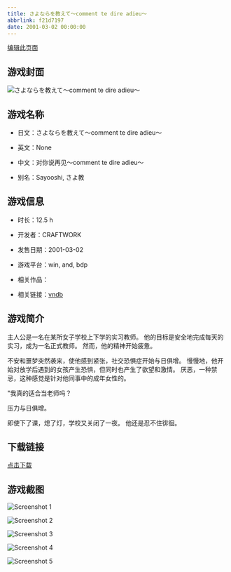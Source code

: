 ```yaml
---
title: さよならを教えて～comment te dire adieu～
abbrlink: f21d7197
date: 2001-03-02 00:00:00
---
```

[编辑此页面](https://github.com/ACG-3/ADV3-source/blob/main/source/_posts/games/%E3%81%95%E3%82%88%E3%81%AA%E3%82%89%E3%82%92%E6%95%99%E3%81%88%E3%81%A6%EF%BD%9Ecomment%20te%20dire%20adieu%EF%BD%9E.md)

## 游戏封面

![さよならを教えて～comment te dire adieu～](https%3A//pan.timero.xyz/onedrive/img_lib_001/%E3%81%95%E3%82%88%E3%81%AA%E3%82%89%E3%82%92%E6%95%99%E3%81%88%E3%81%A6%EF%BD%9Ecomment%20te%20dire%20adieu%EF%BD%9E_cover.avif)


## 游戏名称

- 日文：さよならを教えて～comment te dire adieu～
- 英文：None
- 中文：对你说再见～comment te dire adieu～

- 别名：Sayooshi, さよ教


## 游戏信息

- 时长：12.5 h
- 开发者：CRAFTWORK
- 发售日期：2001-03-02
- 游戏平台：win, and, bdp
- 相关作品：

- 相关链接：[vndb](https://vndb.org/v1200)


## 游戏简介

主人公是一名在某所女子学校上下学的实习教师。
他的目标是安全地完成每天的实习，成为一名正式教师。
然而，他的精神开始疲惫。

不安和噩梦突然袭来，使他感到紧张，社交恐惧症开始与日俱增。
慢慢地，他开始对放学后遇到的女孩产生恐惧，但同时也产生了欲望和激情。
厌恶，一种禁忌，这种感觉是针对他同事中的成年女性的。

"我真的适合当老师吗？

压力与日俱增。

即使下了课，熄了灯，学校又关闭了一夜。
他还是忍不住徘徊。


## 下载链接

[点击下载](https://pan.timero.xyz/onedrive/adv_lib_001/%E3%81%95%E3%82%88%E3%81%AA%E3%82%89%E3%82%92%E6%95%99%E3%81%88%E3%81%A6%EF%BD%9Ecomment%20te%20dire%20adieu%EF%BD%9E)


## 游戏截图


![Screenshot 1](https%3A//pan.timero.xyz/onedrive/img_lib_001/%E3%81%95%E3%82%88%E3%81%AA%E3%82%89%E3%82%92%E6%95%99%E3%81%88%E3%81%A6%EF%BD%9Ecomment%20te%20dire%20adieu%EF%BD%9E_Screenshot_1.avif)

![Screenshot 2](https%3A//pan.timero.xyz/onedrive/img_lib_001/%E3%81%95%E3%82%88%E3%81%AA%E3%82%89%E3%82%92%E6%95%99%E3%81%88%E3%81%A6%EF%BD%9Ecomment%20te%20dire%20adieu%EF%BD%9E_Screenshot_2.avif)

![Screenshot 3](https%3A//pan.timero.xyz/onedrive/img_lib_001/%E3%81%95%E3%82%88%E3%81%AA%E3%82%89%E3%82%92%E6%95%99%E3%81%88%E3%81%A6%EF%BD%9Ecomment%20te%20dire%20adieu%EF%BD%9E_Screenshot_3.avif)

![Screenshot 4](https%3A//pan.timero.xyz/onedrive/img_lib_001/%E3%81%95%E3%82%88%E3%81%AA%E3%82%89%E3%82%92%E6%95%99%E3%81%88%E3%81%A6%EF%BD%9Ecomment%20te%20dire%20adieu%EF%BD%9E_Screenshot_4.avif)

![Screenshot 5](https%3A//pan.timero.xyz/onedrive/img_lib_001/%E3%81%95%E3%82%88%E3%81%AA%E3%82%89%E3%82%92%E6%95%99%E3%81%88%E3%81%A6%EF%BD%9Ecomment%20te%20dire%20adieu%EF%BD%9E_Screenshot_5.avif)


